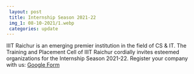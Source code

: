 ```yaml
---
 layout: post	
 title: Internship Season 2021-22
 img_1: 08-10-2021/1.webp
 categories: update
---
```


IIIT Raichur is an emerging premier institution in the field of CS & IT. The Training and Placement Cell of IIIT Raichur cordially invites esteemed organizations for the Internship Season 2021-22. Register your company with us: <a href="https://forms.gle/c8aXW35ay6L34Dro9">Google Form</a>